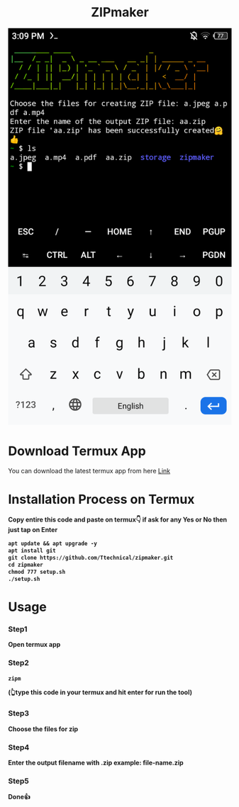 <h1 align="center">ZIPmaker<br>
</h1>
<img src="ZIPmaker.png" alt="ZIPmaker" class="center">

#
#
# Download Termux App 
You can download the latest termux app from here <a href="https://f-droid.org/en/packages/com.termux/">Link</a>

# Installation Process on Termux
<b>Copy entire this code and paste on termux👇 if ask for any Yes or No then just tap on Enter<b>
```shell
apt update && apt upgrade -y
apt install git
git clone https://github.com/Ttechnical/zipmaker.git
cd zipmaker
chmod 777 setup.sh
./setup.sh
```
# Usage
### Step1
Open termux app
### Step2
```bash
zipm
```
(👆type this code in your termux and hit enter for run the tool)

### Step3
Choose the files for zip<br>
### Step4
Enter the output filename with .zip example: file-name.zip
### Step5
<b>Done👍</b>
